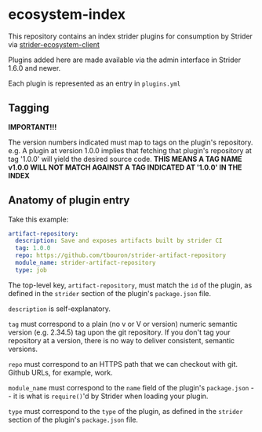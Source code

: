 # ecosystem-index

This repository contains an index strider plugins for consumption by Strider via [strider-ecosystem-client](https://github.com/Strider-CD/ecosystem-client)

Plugins added here are made available via the admin interface in Strider 1.6.0 and newer.

Each plugin is represented as an entry in `plugins.yml`

## Tagging

**IMPORTANT!!!**

The version numbers indicated must map to tags on the plugin's repository. e.g. A plugin at version 1.0.0 implies that fetching that plugin's repository at tag '1.0.0' will yield the desired source code. **THIS MEANS A TAG NAME v1.0.0 WILL NOT MATCH AGAINST A TAG INDICATED AT '1.0.0' IN THE INDEX** 

## Anatomy of plugin entry

Take this example:

```yaml
artifact-repository:
  description: Save and exposes artifacts built by strider CI
  tag: 1.0.0
  repo: https://github.com/tbouron/strider-artifact-repository
  module_name: strider-artifact-repository
  type: job
```

The top-level key, `artifact-repository`, must match the `id` of the plugin, as defined in the `strider` section of the plugin's `package.json` file.

`description` is self-explanatory.

`tag` must correspond to a plain (no v or V or version) numeric semantic version (e.g. 2.34.5) tag upon the git repository. If you don't tag your repository at a version, there is no way to deliver consistent, semantic versions.

`repo` must correspond to an HTTPS path that we can checkout with git. Github URLs, for example, work.

`module_name` must correspond to the `name` field of the plugin's `package.json` -- it is what is `require()`'d by Strider when loading your plugin.

`type` must correspond to the `type` of the plugin, as defined in the `strider` section of the plugin's `package.json` file.
